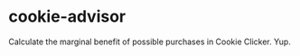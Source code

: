 cookie-advisor
==============

Calculate the marginal benefit of possible purchases in Cookie Clicker.  Yup.
